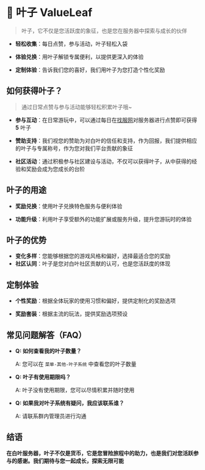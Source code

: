 # 🍃 叶子 ValueLeaf

> 叶子，它不仅是您活跃度的象征，也是您在服务器中探索与成长的伙伴

- **轻松收集**：每日点赞，参与活动，叶子轻松入袋

- **体验兑换**：用叶子解锁专属便利，以提供更深入的体验

- **定制体验**：告诉我们您的喜好，我们用叶子为您打造个性化奖励

## 如何获得叶子？

> 通过日常点赞与参与活动能够轻松积累叶子哦~

- **参与互动**：在日常游玩中，可以通过每日在[找服网](https://www.mczfw.cn/server/2452.html)对服务器进行点赞即可获得 **5** 叶子

- **赞助支持**：我们视您的赞助为对白叶的信任和支持，作为回报，我们提供相应的叶子与专属称号，作为您对我们平台贡献的象征
- **社区活动**：通过积极参与社区建设与活动，不仅可以获得叶子，从中获得的经验和奖励会成为您成长的台阶

## 叶子的用途

- **奖励兑换**：使用叶子兑换特色服务与便利体验

- **功能升级**：利用叶子享受额外的功能扩展或服务升级，提升您游玩时的体验

## 叶子的优势

- **变化多样**：您能够根据您的游戏风格和偏好，选择最适合您的奖励
- **社区认同**：叶子是您对白叶社区贡献的认可，也是您活跃度的体现

## 定制体验

- **个性奖励**：根据全体玩家的使用习惯和偏好，提供定制化的奖励选项

- **奖励套装**：根据主流的玩法，提供奖励选项预设

## 常见问题解答（FAQ）

- **Q: 如何查看我的叶子数量？**

  A: 您可以在 `菜单-其他-叶子系统` 中查看您的叶子数量

- **Q: 叶子有使用期限吗？**

  A: 叶子没有使用期限，您可以尽情积累并随时使用

- **Q: 如果我对叶子系统有疑问，我应该联系谁？**

  A: 请联系群内管理员进行沟通

## 结语

**在白叶服务器，叶子不仅是货币，它是您冒险旅程中的助力，也是我们对您活跃参与的感谢。我们期待与您一起成长，探索无限可能**
